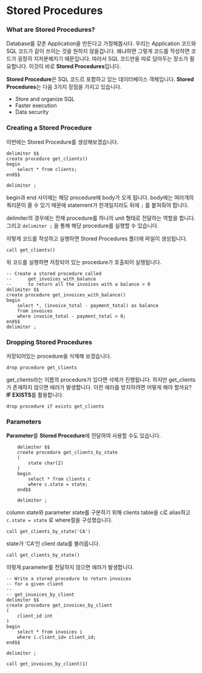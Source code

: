 # Stored Procedures

### What are Stored Procedures?

Database를 갖춘 Application을 만든다고 가정해봅시다. 우리는 Application 코드와 SQL 코드가 같이 쓰이는 것을 원하지 않을겁니다. 왜냐하면 그렇게 코드를 작성하면 코드가 굉장히 지저분해지기 때문입니다. 따라서 SQL 코드만을 따로 담아두는 장소가 필요합니다. 이것이 바로 **Stored Procedures**입니다.

**Stored Procedure**은 SQL 코드르 포함하고 있는 데이터베이스 객체입니다. **Stored Procedures**는 다음 3가지 장점을 가지고 있습니다.

- Store and organize SQL
- Faster execution
- Data security

### Creating a Stored Procedure

이번에는 Stored Procedure를 생성해보겠습니다.

```mysql
delimiter $$
create procedure get_clients()
begin
	select * from clients;
end$$

delimiter ;
```

begin과 end 사이에는 해당 procedure에 body가 오게 됩니다. body에는 여러개의 쿼리문이 올 수 있기 때문에 statement가 한개일지라도 뒤에 `;` 를 붙혀줘야 합니다.

delimiter의 경우에는 전체 procedure를 하나의 unit 형태로 전달하는 역할을 합니다. 그리고 `delimiter ;` 을 통해 해당 procedure를 실행할 수 있습니다. 

이렇게 코드를 작성하고 실행하면 Stored Procedures 폴더에 파일이 생성됩니다.

```mysql
call get_clients()
```

위 코드를 실행하면 저장되어 있는 procedure가 호출되어 실행됩니다.

```mysql
-- Create a stored procedure called
-- 		get_invoices_with_balance
-- 		to return all the invoices with a balance > 0
delimiter $$
create procedure get_invoices_with_balance()
begin
	select *, (invoice_total - payment_total) as balance
    from invoices
    where invoice_total - payment_total > 0;
end$$
delimiter ;
```

### Dropping Stored Procedures

저장되어있는 procedure을 삭제해 보겠습니다.

```mysql
drop procedure get_clients
```

get_clients라는 이름의 procedure가 있다면 삭제가 진행됩니다. 하지만 get_clients가 존재하지 않으면 에러가 발생합니다. 이런 에러를 방지하려면 어떻게 해야 할까요? **IF EXISTS**를 활용합니다.

```mysql
drop procedure if exists get_clients
```

### Parameters

**Parameter**를 **Stored Procedure**에 전달하여 사용할 수도 있습니다.

```mysql
    delimiter $$
    create procedure get_clients_by_state
    (
        state char(2)
    )
    begin
        select * from clients c
        where c.state = state;
    end$$

    delimiter ;
```

column state와 parameter state를 구분하기 위해 clients table을 c로 alias하고 `c.state = state` 로 where절을 구성했습니다.

```mysql
call get_clients_by_state('CA')
```

state가 'CA'인 client data를 불러옵니다.

```mysql
call get_clients_by_state()
```

이렇게 parameter를 전달하지 않으면 에러가 발생합니다.

```mysql
-- Write a stored procedure to return invoices
-- for a given client
-- 
-- get_invoices_by_client
delimiter $$
create procedure get_invoices_by_client
(
	client_id int
)
begin
	select * from invoices i
    where i.client_id= client_id;
end$$

delimiter ;
```

```mysql
call get_invoices_by_client(1)
```

